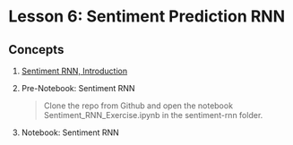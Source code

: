 # Lesson 6: Sentiment Prediction RNN

## Concepts

1. [Sentiment RNN, Introduction](https://www.youtube.com/watch?time_continue=3&v=bQWUuaMc9ZI)

1. Pre-Notebook: Sentiment RNN
	> Clone the repo from Github and open the notebook Sentiment_RNN_Exercise.ipynb in the sentiment-rnn folder. 
1.  Notebook: Sentiment RNN



